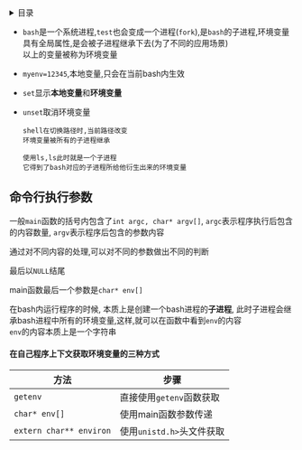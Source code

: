 <details><summary>目录</summary>

- [命令行执行参数](#命令行执行参数)
    - [在自己程序上下文获取环境变量的三种方式](#在自己程序上下文获取环境变量的三种方式)

</details>

- `bash`是一个系统进程,`test`也会变成一个进程(`fork`),是`bash`的子进程,环境变量具有全局属性,是会被子进程继承下去(为了不同的应用场景)\
  以上的变量被称为环境变量
- `myenv=12345`,本地变量,只会在当前bash内生效
- `set`显示**本地变量**和**环境变量**
- `unset`取消环境变量


      shell在切换路径时,当前路径改变
      环境变量被所有的子进程继承
      
      使用ls,ls此时就是一个子进程
      它得到了bash对应的子进程所给他衍生出来的环境变量

## 命令行执行参数
一般`main`函数的括号内包含了`int argc, char* argv[]`, `argc`表示程序执行后包含的内容数量, `argv`表示程序后包含的参数内容

通过对不同内容的处理,可以对不同的参数做出不同的判断

最后以`NULL`结尾

main函数最后一个参数是`char* env[]`

在bash内运行程序的时候, 本质上是创建一个bash进程的**子进程**, 此时子进程会继承bash进程中所有的环境变量,这样,就可以在函数中看到`env`的内容\
`env`的内容本质上是一个字符串

#### 在自己程序上下文获取环境变量的三种方式
|方法|步骤|
|---|---|
|`getenv`|直接使用`getenv`函数获取|
|`char* env[]`|使用main函数参数传递|
|`extern char** environ`|使用`unistd.h>`头文件获取|
